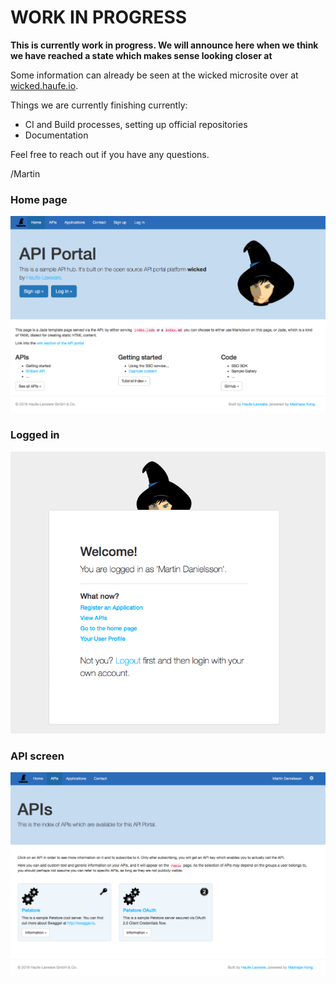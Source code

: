 # WORK IN PROGRESS

**This is currently work in progress. We will announce here when we think we have reached a state which makes sense looking closer at**

Some information can already be seen at the wicked microsite over at [wicked.haufe.io](http://wicked.haufe.io).

Things we are currently finishing currently:

* CI and Build processes, setting up official repositories
* Documentation

Feel free to reach out if you have any questions.

/Martin

### Home page

![](public/screenshot.png)

### Logged in

![](public/screenshot-login.png)

### API screen

![](public/apis.png)
